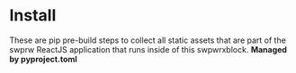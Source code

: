 # Install

These are pip pre-build steps to collect all static assets that are part of the swprw ReactJS application that runs inside of this swpwrxblock. **Managed by pyproject.toml**
